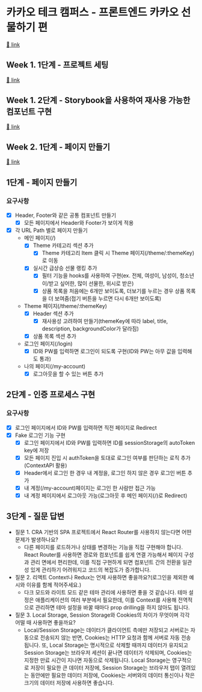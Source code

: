 # 카카오 테크 캠퍼스 - 프론트엔드 카카오 선물하기 편

[🔗 link](https://edu.nextstep.camp/s/hazAC9xa)

## Week 1. 1단계 - 프로젝트 세팅

[🔗 link](https://edu.nextstep.camp/s/hazAC9xa/ls/QzgHvzRM)

## Week 1. 2단계 - Storybook을 사용하여 재사용 가능한 컴포넌트 구현

[🔗 link](https://edu.nextstep.camp/s/hazAC9xa/ls/4wYFPW1K)

## Week 2. 1단계 - 페이지 만들기

[🔗 link](https://edu.nextstep.camp/s/hazAC9xa/ls/QzV1ncxk)

## 1단계 - 페이지 만들기
### 요구사항
- [X] Header, Footer와 같은 공통 컴포넌트 만들기
	- [X] 모든 페이지에서 Header와 Footer가 보이게 적용
- [X] 각 URL Path 별로 페이지 만들기
	- 메인 페이지(/)
		- [X] Theme 카테고리 섹션 추가
			- [X] Theme 카테고리 Item 클릭 시 Theme 페이지(/theme/:themeKey)로 이동
		- [X] 실시간 급상승 선물 랭킹 추가
			- [X] 필터 기능을 hooks를 사용하여 구현(ex. 전체, 여성이, 남성이, 청소년이/받고 싶어한, 많이 선물한, 위시로 받은)
			- [X] 상품 목록을 처음에는 6개만 보이도록, 더보기를 누르는 경우 상품 목록을 더 보여줌(접기 버튼을 누르면 다시 6개만 보이도록)
	- Theme 페이지(/theme/:themeKey)
		- [X] Header 섹션 추가
			- [X] 재사용성 고려하여 만들기(themeKey에 따라 label, title, description, backgroundColor가 달라짐)
		- [X] 상품 목록 섹션 추가
	- 로그인 페이지(/login)
		- [X] ID와 PW를 입력하면 로그인이 되도록 구현(ID와 PW는 아무 값을 입력해도 통과)
	- 나의 페이지(/my-account)
		- [X] 로그아웃을 할 수 있는 버튼 추가

## 2단계 - 인증 프로세스 구현
### 요구사항
- [X] 로그인 페이지에서 ID와 PW를 입력하면 직전 페이지로 Redirect
- [X] Fake 로그인 기능 구현
	- [X] 로그인 페이지에서 ID와 PW를 입력하면 ID를 sessionStorage의 autoToken key에 저장
	- [X] 모든 페이지 진입 시 authToken을 토대로 로그인 여부를 판단하는 로직 추가(ContextAPI 활용)
	- [X] Header에서 로그인 한 경우 내 계정을, 로그인 하지 않은 경우 로그인 버튼 추가
	- [X] 내 계정(/my-account)페이지는 로그인 한 사람만 접근 가능
	- [X] 내 계정 페이지에서 로그아웃 가능(로그아웃 후 메인 페이지(/)로 Redirect)

## 3단계 - 질문 답변
- 질문 1. CRA 기반의 SPA 프로젝트에서 React Router를 사용하지 않는다면 어떤 문제가 발생하나요?
	- 다른 페이지를 로드하거나 상태를 변경하는 기능을 직접 구현해야 합니다. React Router를 사용하면 경로와 컴포넌트를 쉽게 연결 가능해서 페이지 구성과 관리 면에서 편리한데, 이를 직접 구현하게 되면 컴포넌트 간의 전환을 일관성 있게 관리하기 어려워지고 코드의 복잡도가 증가합니다.
- 질문 2. 리액트 Context나 Redux는 언제 사용하면 좋을까요?(로그인을 제외한 예시와 이유를 함께 적어주세요.)
	- 다크 모드와 라이트 모드 같은 테마 관리에 사용하면 좋을 것 같습니다. 테마 설정은 애플리케이션의 여러 부분에서 필요한데, 이를 Context를 사용해 전역적으로 관리하면 테마 설정을 바꿀 때마다 prop drilling을 하지 않아도 됩니다.
- 질문 3. Local Storage, Session Storage와 Cookies의 차이가 무엇이며 각각 어떨 때 사용하면 좋을까요?
	- Local/Session Storage는 데이터가 클라이언트 측에만 저장되고 서버로는 자동으로 전송되지 않는 반면, Cookies는 HTTP 요청과 함께 서버로 자동 전송됩니다. 또, Local Storage는 명시적으로 삭제할 때까지 데이터가 유지되고 Session Storage는 브라우저 세션이 끝나면 데이터가 삭제되며, Cookies는 지정한 만료 시간이 지나면 자동으로 삭제됩니다. Local Storage는 영구적으로 저장이 필요한 큰 데이터 저장에, Session Storage는 브라우저 탭이 열려있는 동안에만 필요한 데이터 저장에, Cookies는 서버와의 데이터 통신이나 작은 크기의 데이터 저장에 사용하면 좋습니다.